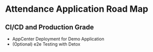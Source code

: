 # Attendance Application Road Map

## CI/CD and Production Grade

- AppCenter Deployment for Demo Application
- (Optional) e2e Testing with Detox
